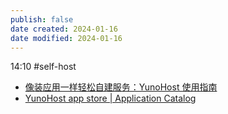 ```yaml
---
publish: false
date created: 2024-01-16
date modified: 2024-01-16
---
```

14:10
#self-host
+ [像装应用一样轻松自建服务：YunoHost 使用指南](https://sspai.com/prime/story/yunohost-tutorial)
+ [YunoHost app store | Application Catalog](https://apps.yunohost.org/catalog)
